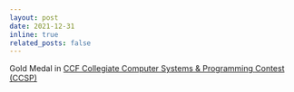 ```yaml
---
layout: post
date: 2021-12-31
inline: true
related_posts: false
---
```


Gold Medal in [CCF Collegiate Computer Systems & Programming Contest (CCSP)](https://www.ccf.org.cn/ccsp/)
